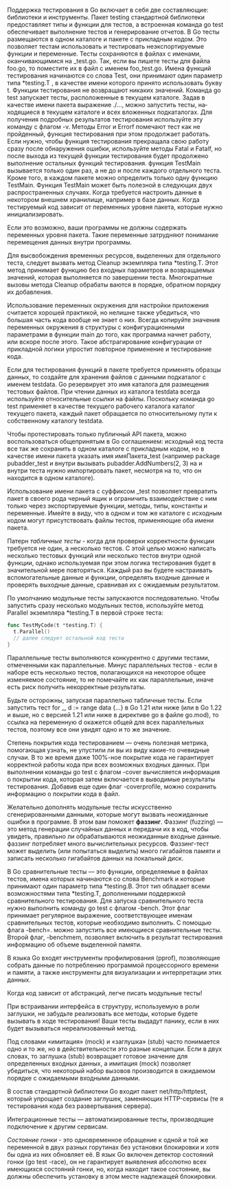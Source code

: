 Поддержка тестирования в Go включает в себя две составляющие: библиотеки и инструменты. Пакет testing стандартной библиотеки предоставляет типы и функции для тестов, а встроенная команда go test обеспечивает выполнение тестов и генерирование отчетов. В Go тесты размещаются в одном каталоге и пакете с прикладным кодом. Это позволяет тестам использовать и тестировать неэкспортируемые функции и переменные. Тесты сохраняются в файлах с именами, оканчивающимися на _test.go. Так, если вы пишете тесты для файла foo.go, то поместите их в файл с именем foo_test.go. Имена функций тестирования начинаются со слова Test, они принимают один параметр типа *testing.T , в качестве имени которого принято использовать букву t. Функции тестирования не возвращают никаких значений. Команда go test запускает тесты, расположенные в теку­щем каталоге. Задав в качестве имени пакета выражение ./..., можно запустить тесты, на­ходящиеся в текущем каталоге и всех вложенных подкаталогах. Для получения подробных результатов тестирования используйте эту команду с флагом -v.
Методы Error и Errorf помечают тест как не пройденный, функция тести­рования при этом продолжает работать. Если нужно, чтобы функция тести­рования прекращала свою работу сразу после обнаружения ошибки, используйте методы Fatal и Fatalf, но после выхода из текущей функции тестирования будет продолжено выполнение остальных функций тестирования.
функция TestMain вызывается только один раз, а не до и после каждого отдельного теста. Кроме того, в каждом пакете можно опре­делить только одну функцию TestMain. Функция TestMain может быть полезной в следующих двух распространенных случаях. Когда требуется настроить данные в некотором внешнем хранилище, напри­мер в базе данных. Когда тестируемый код зависит от переменных уровня пакета, которые нужно инициализировать.

Если это возможно, ваши программы не должны содержать переменных уровня пакета. Такие пере­менные затрудняют понимание перемещения данных внутри программы. 

Для высвобождения временных ресурсов, выделенных для отдельного теста, сле­дует вызвать метод Cleanup экземпляра типа *testing.T. Этот метод принимает функцию без входных параметров и возвращаемых значений, которая выполня­ется по завершении теста. Многократные вызовы метода Cleanup обрабаты­ ваются в порядке, обратном порядку их добавления.

Использование переменных окружения для настройки приложения считается хорошей практикой, но нелишне также убедиться, что большая часть кода вообще не знает о них. Всегда копируйте значения переменных окружения
в структуры с конфигурационными параметрами в функции main до того, как программа начнет работу, или вскоре после этого. Такое абстрагирова­ние конфигурации от прикладной логики упростит повторное применение
и тестирование кода.

Если для тестирования функций в пакете требуется применять образцы данных, то создайте для хранения файлов с данными подкаталог с именем testdata. Go резервирует это имя каталога для
размещения тестовых файлов. При чтении данных из каталога testdata всегда используйте относительные ссылки на файлы. Поскольку команда go test при­меняет в качестве текущего рабочего каталога каталог текущего пакета, каждый пакет обращается по относительному пути к собственному каталогу testdata.

Чтобы протестировать только публичный API пакета, можно воспользоваться общепринятым в Go соглашением: исходный код теста все так же сохранить в одном каталоге с прикладным кодом, но в качестве имени пакета указать имя имяПакета_test (например package pubadder_test и внутри вызывать pubadder.AddNumbers(2, 3) на и внутри теста нужно импортировать пакет, несмотря на то, что он находится в одном каталоге).

Использование имени пакета с суффиксом _test позволяет превратить пакет в своего рода черный ящик и ограничить взаимодействие с ним только через экспортируемые функции, методы, типы, константы и переменные.
Имейте в виду, что в одном и том же каталоге с исходным кодом могут присут­ствовать файлы тестов, применяющие оба имени пакета.

Патерн *табличные тесты* - когда для проверки корректности функции требуется не один, а несколько те­стов. С этой целью можно написать несколько тестовых функций или несколько тестов внутри одной функции, однако используемая при этом логика тестирова­ния будет в значительной мере повторяться. Каждый раз вы будете настраивать вспомогательные данные и функции, определять входные данные и проверять выходные данные, сравнивая их с ожидаемым результатом.

По умолчанию модульные тесты запускаются последовательно.  Чтобы запустить сразу несколько модульных тестов, используйте метод Parallel экземпляра *testing.T в первой строке теста:
``` go
func TestMyCode(t *testing.T) {
  t.Parallel()
  // далее следует остальной код теста
}
```
Параллельные тесты выполняются конкурентно с другими тестами, отмеченными как параллельные.
Минус параллельных тестов - если в наборе есть несколько тестов, полагающихся на некоторое общее изменяе­мое состояние, то не помечайте их как параллельные, иначе есть риск получить некорректные результаты. 

Будьте осторожны, запуская параллельно табличные тесты.  Если запустить тест for _, d := range data {...} в Go 1.21 или ниже (или в Go 1.22 и выше, но с версией 1.21 или ниже в директиве go в файле go.mod), то ссылка на переменную d окажется общей для всех параллельных тестов, поэтому все они увидят одно и то же значение.

Степень покрытия кода тестированием — очень полезная метрика, помогающая узнать, не упустили ли вы из виду какие-то очевидные случаи. В то же время даже 100%-ное покрытие кода не гарантирует корректной работы кода при всех возможных входных данных. При выполнении команды go test с флагом -cover вычисляется информация о покрытии кода, которая затем включается в выводимые результаты тестиро­вания. Добавив еще один флаг -coverprofile, можно сохранить информацию о покрытии кода в файл. 

Желательно дополнять модульные тесты искусственно сгенерированными данными, которые могут вызвать неожиданные ошибки в программе. В этом вам поможет **фаззинг**. Фаззинг (fuzzing) — это метод генерации случайных данных и передачи их в код, чтобы увидеть, правильно ли обрабатываются неожиданные входные данные. фаззинг потребляет много вычислительных ресурсов. Фаззинг-тест может выделить (или попытаться выделить) много гигабайтов памяти и записать несколько гигабайтов данных на локальный диск.

В Go сравнительные тесты — это функции, определяемые в файлах тестов, имена которых начинаются со слова Benchmark и которые принимают один параметр типа *testing.B. Этот тип обладает всеми возможностями типа *testing.T, до­полненными поддержкой сравнительного тестирования. Для запуска сравнительного теста нужно выполнить команду go test с фла­гом -bench. Этот флаг принимает регулярное выражение, соответствующее
именам сравнительных тестов, которые необходимо выполнить. С помощью флага -bench=. можно запустить все имеющиеся сравнительные тесты. Второй флаг, -benchmem, позволяет включить в результат тестирования информацию об объеме выделенной памяти. 

В языка Go входят инструменты профилирования (pprof), позволяющие собрать данные по потреблению программой процессорного времени и памяти, а также инструменты для ви­зуализации и интерпретации этих данных.

Когда код зависит от абстракций, легче писать модульные тесты!
 
При встраивании интерфейса в структуру, используемую в роли заглушки, не забудьте реализовать все методы, которые будете вызывать в ходе тести­рования! Ваши тесты выдадут панику, если в них будет вызываться нереа­лизованный метод.

 Под словами «имитация» (mock) и «заглушка» (stub) часто понимается одно и то же, но в действительности это разные концепции.  Если в двух словах, то заглушка (stub) возвращает готовое значение для определенных входных данных, а имитация (mock) позволяет убедиться, что некоторый набор вызовов производится в ожидаемом порядке с ожидаемыми входными данными.

В состав стандартной библиотеки Go входит пакет net/http/httptest, который упрощает создание заглушек, заменяю­щих HTTP-сервисы (те я тести­рования кода без развертывания сервера).

Интеграционные тесты — автоматизированные тесты, производящие подключение к другим сервисам.

*Состояние гонки* -  это одновременное обращение к одной и той же переменной в двух разных горутинах без установки блокировки и хотя бы одна из них обновляет её.
В язык Go включен детектор состояний гонки (go test -race), он не гарантирует выявления абсолютно всех имеющихся состояний гонки, но, когда находит такое состояние, вы должны обеспечить установку в этом месте надлежащей блокировки.

